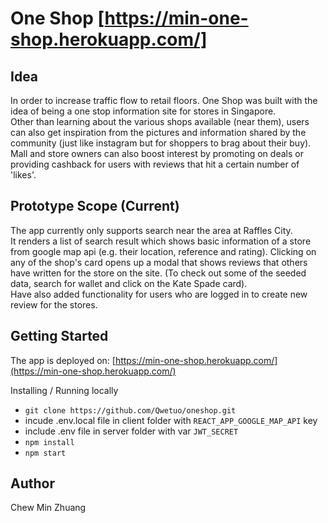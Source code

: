  One Shop
 [https://min-one-shop.herokuapp.com/]
 ======
  Idea
 -
In order to increase traffic flow to retail floors. One Shop was built with the idea of being a one stop information site for stores in Singapore. \
Other than learning about the various shops available (near them), users can also get inspiration from the pictures and information shared by the community (just like instagram but for shoppers to brag about their buy). \
Mall and store owners can also boost interest by promoting on deals or providing cashback for users with reviews that hit a certain number of 'likes'.

 Prototype Scope (Current)
 -
 The app currently only supports search near the area at Raffles City. \
 It renders a list of search result which shows basic information of a store from google map api (e.g. their location, reference and rating). Clicking on any of the shop's card opens up a modal that shows reviews that others have written for the store on the site. (To check out some of the seeded data, search for wallet and click on the Kate Spade card). \
 Have also added functionality for users who are logged in to create new review for the stores.
 
 
Getting Started
 ------
 The app is deployed on: [https://min-one-shop.herokuapp.com/](https://min-one-shop.herokuapp.com/)
 
Installing / Running locally
* `git clone https://github.com/Qwetuo/oneshop.git`
* incude .env.local file in client folder with `REACT_APP_GOOGLE_MAP_API` key
* include .env file in server folder with var `JWT_SECRET`
* `npm install`
* `npm start`

 
Author
 ------
 Chew Min Zhuang